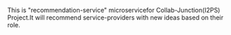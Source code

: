 
This is "recommendation-service" microservicefor Collab-Junction(I2PS) Project.It will recommend service-providers with new ideas based on their role.
